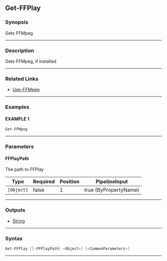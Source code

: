 Get-FFPlay
----------
### Synopsis
Gets FFMpeg

---
### Description

Gets FFMpeg, if installed

---
### Related Links
* [Use-FFMpeg](Use-FFMpeg.md)



---
### Examples
#### EXAMPLE 1
```PowerShell
Get-FFMpeg
```

---
### Parameters
#### **FFPlayPath**

The path to FFPlay






|Type      |Required|Position|PipelineInput        |
|----------|--------|--------|---------------------|
|`[Object]`|false   |1       |true (ByPropertyName)|



---
### Outputs
* [String](https://learn.microsoft.com/en-us/dotnet/api/System.String)




---
### Syntax
```PowerShell
Get-FFPlay [[-FFPlayPath] <Object>] [<CommonParameters>]
```
---
